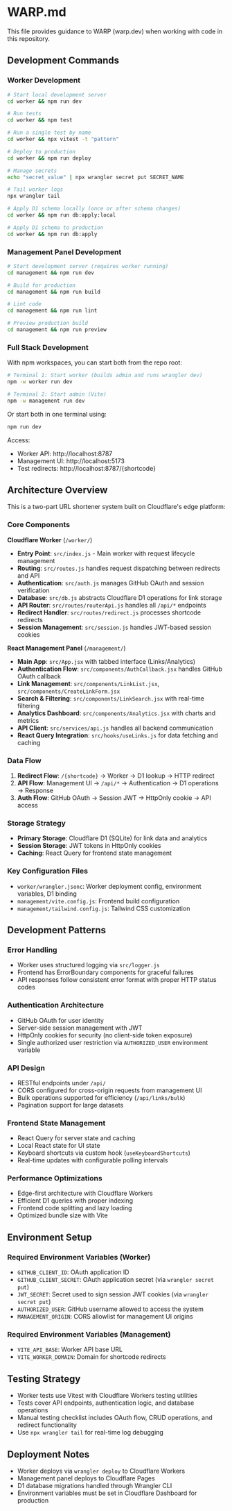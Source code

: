 # WARP.md

This file provides guidance to WARP (warp.dev) when working with code in this repository.

## Development Commands

### Worker Development
```bash
# Start local development server
cd worker && npm run dev

# Run tests
cd worker && npm test

# Run a single test by name
cd worker && npx vitest -t "pattern"

# Deploy to production
cd worker && npm run deploy

# Manage secrets
echo "secret_value" | npx wrangler secret put SECRET_NAME

# Tail worker logs
npx wrangler tail

# Apply D1 schema locally (once or after schema changes)
cd worker && npm run db:apply:local

# Apply D1 schema to production
cd worker && npm run db:apply
```

### Management Panel Development
```bash
# Start development server (requires worker running)
cd management && npm run dev

# Build for production
cd management && npm run build

# Lint code
cd management && npm run lint

# Preview production build
cd management && npm run preview
```

### Full Stack Development
With npm workspaces, you can start both from the repo root:
```bash
# Terminal 1: Start worker (builds admin and runs wrangler dev)
npm -w worker run dev

# Terminal 2: Start admin (Vite)
npm -w management run dev
```
Or start both in one terminal using:
```bash
npm run dev
```

Access:
- Worker API: http://localhost:8787
- Management UI: http://localhost:5173
- Test redirects: http://localhost:8787/{shortcode}

## Architecture Overview

This is a two-part URL shortener system built on Cloudflare's edge platform:

### Core Components

**Cloudflare Worker** (`/worker/`)
- **Entry Point**: `src/index.js` - Main worker with request lifecycle management
- **Routing**: `src/routes.js` handles request dispatching between redirects and API
- **Authentication**: `src/auth.js` manages GitHub OAuth and session verification
- **Database**: `src/db.js` abstracts Cloudflare D1 operations for link storage
- **API Router**: `src/routes/routerApi.js` handles all `/api/*` endpoints
- **Redirect Handler**: `src/routes/redirect.js` processes shortcode redirects
- **Session Management**: `src/session.js` handles JWT-based session cookies

**React Management Panel** (`/management/`)
- **Main App**: `src/App.jsx` with tabbed interface (Links/Analytics)
- **Authentication Flow**: `src/components/AuthCallback.jsx` handles GitHub OAuth callback
- **Link Management**: `src/components/LinkList.jsx`, `src/components/CreateLinkForm.jsx`
- **Search & Filtering**: `src/components/LinkSearch.jsx` with real-time filtering
- **Analytics Dashboard**: `src/components/Analytics.jsx` with charts and metrics
- **API Client**: `src/services/api.js` handles all backend communication
- **React Query Integration**: `src/hooks/useLinks.js` for data fetching and caching

### Data Flow

1. **Redirect Flow**: `/{shortcode}` → Worker → D1 lookup → HTTP redirect
2. **API Flow**: Management UI → `/api/*` → Authentication → D1 operations → Response
3. **Auth Flow**: GitHub OAuth → Session JWT → HttpOnly cookie → API access

### Storage Strategy

- **Primary Storage**: Cloudflare D1 (SQLite) for link data and analytics
- **Session Storage**: JWT tokens in HttpOnly cookies
- **Caching**: React Query for frontend state management

### Key Configuration Files

- `worker/wrangler.jsonc`: Worker deployment config, environment variables, D1 binding
- `management/vite.config.js`: Frontend build configuration
- `management/tailwind.config.js`: Tailwind CSS customization

## Development Patterns

### Error Handling
- Worker uses structured logging via `src/logger.js`
- Frontend has ErrorBoundary components for graceful failures
- API responses follow consistent error format with proper HTTP status codes

### Authentication Architecture
- GitHub OAuth for user identity
- Server-side session management with JWT
- HttpOnly cookies for security (no client-side token exposure)
- Single authorized user restriction via `AUTHORIZED_USER` environment variable

### API Design
- RESTful endpoints under `/api/`
- CORS configured for cross-origin requests from management UI
- Bulk operations supported for efficiency (`/api/links/bulk`)
- Pagination support for large datasets

### Frontend State Management
- React Query for server state and caching
- Local React state for UI state
- Keyboard shortcuts via custom hook (`useKeyboardShortcuts`)
- Real-time updates with configurable polling intervals

### Performance Optimizations
- Edge-first architecture with Cloudflare Workers
- Efficient D1 queries with proper indexing
- Frontend code splitting and lazy loading
- Optimized bundle size with Vite

## Environment Setup

### Required Environment Variables (Worker)
- `GITHUB_CLIENT_ID`: OAuth application ID
- `GITHUB_CLIENT_SECRET`: OAuth application secret (via `wrangler secret put`)
- `JWT_SECRET`: Secret used to sign session JWT cookies (via `wrangler secret put`)
- `AUTHORIZED_USER`: GitHub username allowed to access the system
- `MANAGEMENT_ORIGIN`: CORS allowlist for management UI origins

### Required Environment Variables (Management)
- `VITE_API_BASE`: Worker API base URL
- `VITE_WORKER_DOMAIN`: Domain for shortcode redirects

## Testing Strategy

- Worker tests use Vitest with Cloudflare Workers testing utilities
- Tests cover API endpoints, authentication logic, and database operations
- Manual testing checklist includes OAuth flow, CRUD operations, and redirect functionality
- Use `npx wrangler tail` for real-time log debugging

## Deployment Notes

- Worker deploys via `wrangler deploy` to Cloudflare Workers
- Management panel deploys to Cloudflare Pages
- D1 database migrations handled through Wrangler CLI
- Environment variables must be set in Cloudflare Dashboard for production
